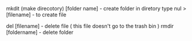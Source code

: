 mkdit (make direcotory) [folder name] - create folder in diretory
type nul > [filename]  - to create file

del [filename] - delete file ( this file doesn't go to the trash bin )
rmdir [foldername] - delete folder 